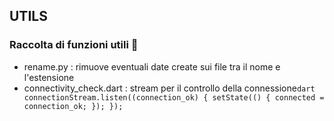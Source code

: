 ## UTILS

### Raccolta di funzioni utili 🔧

* rename.py : rimuove eventuali date create sui file tra il nome e l'estensione
* connectivity_check.dart :  stream per il controllo della connessione```dart
  connectionStream.listen((connection_ok) {
      setState(() {
        connected = connection_ok;
      });
    });```
